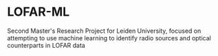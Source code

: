# LOFAR-ML
Second Master's Research Project for Leiden University, focused on attempting to use machine learning to identify radio sources and optical counterparts in LOFAR data
